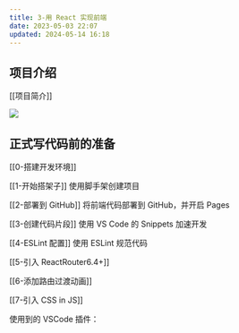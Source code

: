 ```yaml
---
title: 3-用 React 实现前端
date: 2023-05-03 22:07
updated: 2024-05-14 16:18
---
```


## 项目介绍

[[项目简介]]

![](https://img.shields.io/badge/dogKeeping-v0.1.0-F10000.svg)

## 正式写代码前的准备

[[0-搭建开发环境]]

[[1-开始搭架子]] 使用脚手架创建项目

[[2-部署到 GitHub]] 将前端代码部署到 GitHub，并开启 Pages

[[3-创建代码片段]] 使用 VS Code 的 Snippets 加速开发

[[4-ESLint 配置]] 使用 ESLint 规范代码

[[5-引入 ReactRouter6.4+]]

[[6-添加路由过渡动画]]

[[7-引入 CSS in JS]]

使用到的 VSCode 插件：
